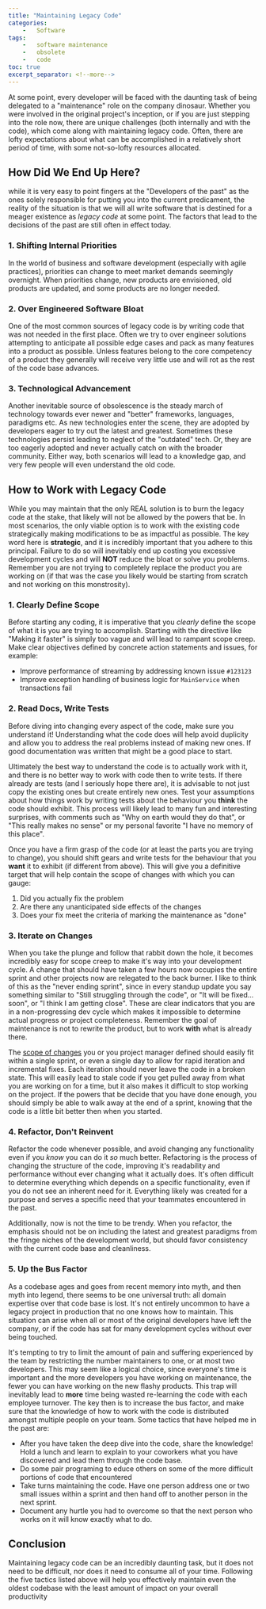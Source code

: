```yaml
---
title: "Maintaining Legacy Code"
categories: 
    -   Software
tags:
    -   software maintenance
    -   obsolete
    -   code
toc: true
excerpt_separator: <!--more-->
---
```


At some point, every developer will be faced with the daunting task of being delegated to a "maintenance" role on the 
company dinosaur. Whether you were involved in the original project's inception, or if you are just stepping into the role now,
there are unique challenges (both internally and with the code), which come along with maintaining legacy code. Often,
there are lofty expectations about what can be accomplished in a relatively short period of time, with some not-so-lofty 
resources allocated. 
<!--more--> 
 
## How Did We End Up Here?

while it is very easy to point fingers at the "Developers of the past" as the ones solely responsible for putting you into
the current predicament, the reality of the situation is that we will all write software that is destined for a meager existence
as _legacy code_ at some point. The factors that lead to the decisions of the past are still often in effect today.

### 1. Shifting Internal Priorities

In the world of business and software development (especially with agile practices), priorities can change to meet market
demands seemingly overnight. When priorities change, new products are envisioned, old products are updated, and some products
are no longer needed. 

### 2. Over Engineered Software Bloat

One of the most common sources of legacy code is by writing code that was not needed in the first place. Often we try to over
engineer solutions attempting to anticipate all possible edge cases and pack as many features into a product as possible.
Unless features belong to the core competency of a product they generally will receive very little use and will rot as the
rest of the code base advances.


### 3. Technological Advancement

Another inevitable source of obsolescence is the steady march of technology towards ever newer and "better" frameworks, 
languages, paradigms etc. As new technologies enter the scene, they are adopted by developers eager to try out the latest 
and greatest. Sometimes these technologies persist leading to neglect of the "outdated" tech. Or, they are too eagerly adopted
and never actually catch on with the broader community. Either way, both scenarios will lead to a knowledge gap, and very
few people will even understand the old code.



## How to Work with Legacy Code

While you may maintain that the only REAL solution is to burn the legacy code at the stake, that likely will not be allowed
by the powers that be. In most scenarios, the only viable option is to work with the existing code strategically making modifications 
to be as impactful as possible. The key word here is __strategic__, and it is incredibly important that you adhere to this principal.
Failure to do so will inevitably end up costing you excessive development cycles and will **NOT** reduce the bloat or solve you problems.
Remember you are not trying to completely replace the product you are working on (if that was the case you likely would be starting from
scratch and not working on this monstrosity). 

### 1. Clearly Define Scope

Before starting any coding, it is imperative that you _clearly_ define the scope of what it is you are trying to accomplish.
Starting with the directive like "Making it faster" is simply too vague and will lead to rampant scope creep. Make clear objectives
defined by concrete action statements and issues, for example: 

- Improve performance of streaming by addressing known issue `#123123`
- Improve exception handling of business logic for `MainService` when transactions fail


### 2. Read Docs, Write Tests

Before diving into changing every aspect of the code, make sure you understand it! Understanding what the code does will help avoid duplicity and allow
you to address the real problems instead of making new ones. If good documentation was written that might be a good place to start.

Ultimately the best way to understand the code is to actually work with it, and there is no better way to work with code then to write tests. If there already
are tests (and I seriously hope there are), it is advisable to not just copy the existing ones but create entirely new ones. Test your assumptions about
how things work by writing tests about the behaviour you __think__ the code should exhibit. This process will likely lead to many fun and interesting surprises,
with comments such as "Why on earth would they do that", or "This really makes no sense" or my personal favorite "I have no memory of this place".

Once you have a firm grasp of the code (or at least the parts you are trying to change), you should shift gears and write tests for the behaviour
that you __want__ it to exhibit (if different from above). This will give you a definitive target that will help contain the scope of changes with which you can gauge:

1. Did you actually fix the problem
2. Are there any unanticipated side effects of the changes
3. Does your fix meet the criteria of marking the maintenance as "done"


### 3. Iterate on Changes

When you take the plunge and follow that rabbit down the hole, it becomes incredibly easy for scope creep to make it's way into your development cycle.
A change that should have taken a few hours now occupies the entire sprint and other projects now are relegated to the back burner. I like to think of this as the "never ending sprint", since in every standup update you say something similar to  "Still struggling through the code", or "It will be fixed... soon",
or "I think I am getting close". These are clear indicators that you are in a non-progressing dev cycle which makes it impossible to determine actual progress or project completeness. Remember the goal of maintenance is not to rewrite the product, but to work **with** what is already there.

The [scope of changes](#1-clearly-define-scope) you or you project manager defined should easily fit within a single sprint, or even a single day to allow for rapid iteration and incremental fixes. Each iteration should never leave the code in a broken state. This will easily lead to stale code if you get pulled away from what you are working on for a time, but it also makes it difficult to stop working on the project. If the powers that be decide that you have done enough, you should simply be able to walk away at the end of a sprint, knowing that the code is a little bit better then when you started.

### 4. Refactor, Don't Reinvent

Refactor the code whenever possible, and avoid changing any functionality even if you _know_ you can do it _so_ much better. Refactoring is the process of changing the structure of the code, improving it's readability and performance without ever changing what it actually does. It's often difficult to determine everything which depends on a specific functionality, even if you do not see an inherent need for it. Everything likely was created for a purpose and serves a specific need that your teammates encountered in the past.

Additionally, now is not the time to be trendy. When you refactor, the emphasis should not be on including the latest and greatest paradigms from the fringe niches of the development world, but should favor consistency with the current code base and cleanliness.    

### 5. Up the Bus Factor

As a codebase ages and goes from recent memory into myth, and then myth into legend, there seems to be one universal truth: all domain expertise over that code base is lost. It's not entirely uncommon to have a legacy project in production that no one knows how to maintain. This situation can arise when all or most of the original developers have left the company, or if the code has sat for many development cycles without ever being touched.

It's tempting to try to limit the amount of pain and suffering experienced by the team by restricting the number maintainers to one, or at most two developers. This may seem like a logical choice, since everyone's time is important and the more developers you have working on maintenance, the fewer you can have working on the new flashy products. This trap will inevitably lead to **more** time being wasted re-learning the code with each employee turnover. The key then is to increase the bus factor, and make sure that the knowledge of how to work with the code is distributed amongst multiple people on your team. Some tactics that have helped me in the past are:

- After you have taken the deep dive into the code, share the knowledge! Hold a lunch and learn to explain to your coworkers what you have discovered and lead them through the code base.
- Do some pair programing to educe others on some of the more difficult portions of code that encountered
- Take turns maintaining the code. Have one person address one or two small issues within a sprint and then hand off to another person in the next sprint.
- Document any hurtle you had to overcome so that the next person who works on it will know exactly what to do.
  
## Conclusion

Maintaining legacy code can be an incredibly daunting task, but it does not need to be difficult, nor does it need to consume all of your time. Following the five tactics listed above will help you effectively maintain even the oldest codebase with the least amount of impact on your overall productivity 


